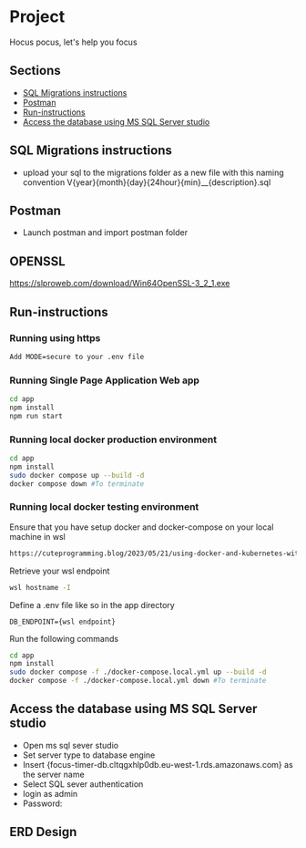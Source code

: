 # Project
Hocus pocus, let's help you focus

## Sections
- [SQL Migrations instructions](#SQL-Migrations-instructions)
- [Postman](#Postman)
- [Run-instructions](#Run-instrutions)
- [Access the database using MS SQL Server studio](#database-access)

## SQL Migrations instructions
- upload your sql to the migrations folder as a new file with this naming convention V{year}{month}{day}{24hour}{min}__{description}.sql

## Postman
- Launch postman and import postman folder 

## OPENSSL
https://slproweb.com/download/Win64OpenSSL-3_2_1.exe

## Run-instructions
### Running using https
```sh
Add MODE=secure to your .env file
```
### Running Single Page Application Web app
```sh
cd app
npm install
npm run start
```

### Running local docker production environment
```sh
cd app
npm install
sudo docker compose up --build -d
docker compose down #To terminate
```

### Running local docker testing environment
Ensure that you have setup docker and docker-compose on your local machine in wsl 
```sh
https://cuteprogramming.blog/2023/05/21/using-docker-and-kubernetes-without-docker-desktop-on-windows-11/
```
Retrieve your wsl endpoint
```.sh
wsl hostname -I
```
Define a .env file like so in the app directory
```.env
DB_ENDPOINT={wsl endpoint}
```
Run the following commands
```sh
cd app
npm install
sudo docker compose -f ./docker-compose.local.yml up --build -d
docker compose -f ./docker-compose.local.yml down #To terminate
```

## Access the database using MS SQL Server studio
- Open ms sql sever studio
- Set server type to database engine
- Insert {focus-timer-db.cltqgxhlp0db.eu-west-1.rds.amazonaws.com} as the server name
- Select SQL sever authentication
- login as admin
- Password: 

## ERD Design
